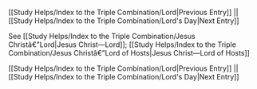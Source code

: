 [[Study Helps/Index to the Triple Combination/Lord|Previous Entry]]  ||  [[Study Helps/Index to the Triple Combination/Lord's Day|Next Entry]]

 See [[Study Helps/Index to the Triple Combination/Jesus Christâ€”Lord|Jesus Christ—Lord]]; [[Study Helps/Index to the Triple Combination/Jesus Christâ€”Lord of Hosts|Jesus Christ—Lord of Hosts]]

[[Study Helps/Index to the Triple Combination/Lord|Previous Entry]]  ||  [[Study Helps/Index to the Triple Combination/Lord's Day|Next Entry]]